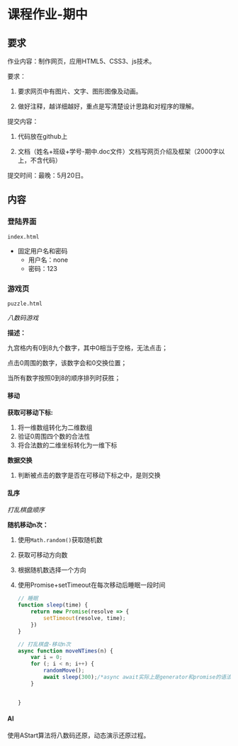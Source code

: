 # 课程作业-期中

## 要求

作业内容：制作网页，应用HTML5、CSS3、js技术。

 

要求：

1. 要求网页中有图片、文字、图形图像及动画。

2. 做好注释，越详细越好，重点是写清楚设计思路和对程序的理解。

 

提交内容：

1. 代码放在github上

2. 文档（姓名+班级+学号-期中.doc文件）文档写网页介绍及框架（2000字以上，不含代码）

 

提交时间：最晚：5月20日。

## 内容

### 登陆界面

`index.html`

* 固定用户名和密码
  * 用户名：none
  * 密码：123

### 游戏页

`puzzle.html`

*八数码游戏*

**描述：**

九宫格内有0到8九个数字，其中0相当于空格，无法点击；

点击0周围的数字，该数字会和0交换位置；

当所有数字按照0到8的顺序排列时获胜；

#### 移动

**获取可移动下标:**

1. 将一维数组转化为二维数组
2. 验证0周围四个数的合法性
3. 将合法数的二维坐标转化为一维下标

**数据交换**

1. 判断被点击的数字是否在可移动下标之中，是则交换



#### 乱序

*打乱棋盘顺序*

**随机移动n次：**

1. 使用`Math.random()`获取随机数

2. 获取可移动方向数

3. 根据随机数选择一个方向

4. 使用Promise+setTimeout在每次移动后睡眠一段时间

   ```js
   // 睡眠
   function sleep(time) {
       return new Promise(resolve => {
           setTimeout(resolve, time);
       })
   }
   
   // 打乱棋盘-移动n次
   async function moveNTimes(n) {
       var i = 0;
       for (; i < n; i++) {
           randomMove();
           await sleep(300);/*async await实际上是generator和promise的语法糖，在提供同步编程方式实现异步调用的基础上，同时满足对sleep函数语义化的支持，也是常用的sleep的实现方式。 */
       }
   
   
   }
   ```

   

#### AI

使用AStart算法将八数码还原，动态演示还原过程。

